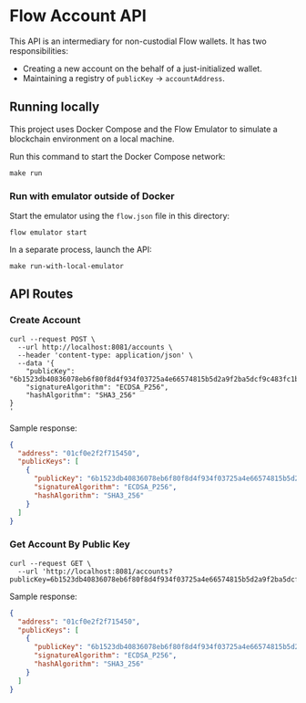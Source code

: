 # Flow Account API

This API is an intermediary for non-custodial Flow wallets. It has two responsibilities:

- Creating a new account on the behalf of a just-initialized wallet.
- Maintaining a registry of `publicKey` -> `accountAddress`.

## Running locally

This project uses Docker Compose and the Flow Emulator to simulate a blockchain environment
on a local machine.

Run this command to start the Docker Compose network:

```shell script
make run
```

### Run with emulator outside of Docker

Start the emulator using the `flow.json` file in this directory:

```shell script
flow emulator start
```

In a separate process, launch the API:

```shell script
make run-with-local-emulator
```

## API Routes

### Create Account

```shell script
curl --request POST \
  --url http://localhost:8081/accounts \
  --header 'content-type: application/json' \
  --data '{
	"publicKey": "6b1523db40836078eb6f80f8d4f934f03725a4e66574815b5d2a9f2ba5dcf9c483fc1b543392f6ada01cc13790f996d0969ee6f9c8d9190f54dc31f44be0a53b",
	"signatureAlgorithm": "ECDSA_P256",
	"hashAlgorithm": "SHA3_256"
}
'
```

Sample response:

```json
{
  "address": "01cf0e2f2f715450",
  "publicKeys": [
    {
      "publicKey": "6b1523db40836078eb6f80f8d4f934f03725a4e66574815b5d2a9f2ba5dcf9c483fc1b543392f6ada01cc13790f996d0969ee6f9c8d9190f54dc31f44be0a53b",
      "signatureAlgorithm": "ECDSA_P256",
      "hashAlgorithm": "SHA3_256"
    }
  ]
}
```

### Get Account By Public Key

```shell script
curl --request GET \
  --url 'http://localhost:8081/accounts?publicKey=6b1523db40836078eb6f80f8d4f934f03725a4e66574815b5d2a9f2ba5dcf9c483fc1b543392f6ada01cc13790f996d0969ee6f9c8d9190f54dc31f44be0a53b'
```

Sample response:

```json
{
  "address": "01cf0e2f2f715450",
  "publicKeys": [
    {
      "publicKey": "6b1523db40836078eb6f80f8d4f934f03725a4e66574815b5d2a9f2ba5dcf9c483fc1b543392f6ada01cc13790f996d0969ee6f9c8d9190f54dc31f44be0a53b",
      "signatureAlgorithm": "ECDSA_P256",
      "hashAlgorithm": "SHA3_256"
    }
  ]
}
```
